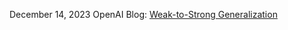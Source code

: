 December 14, 2023
OpenAI
Blog: [Weak-to-Strong Generalization](https://openai.com/index/weak-to-strong-generalization/)

